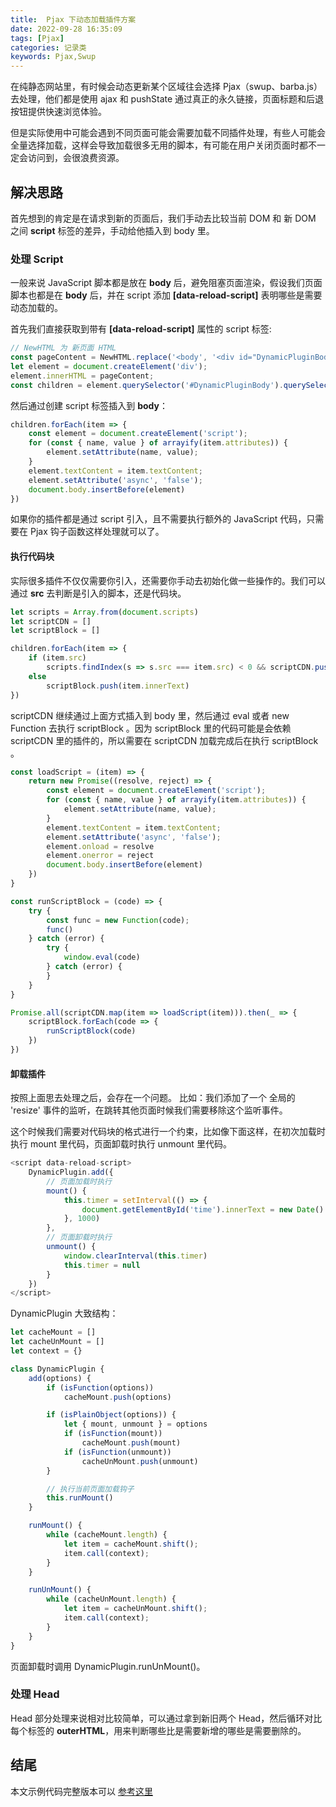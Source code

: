 ```yaml
---
title:  Pjax 下动态加载插件方案
date: 2022-09-28 16:35:09
tags: [Pjax]
categories: 记录类
keywords: Pjax,Swup
---
```


在纯静态网站里，有时候会动态更新某个区域往会选择 Pjax（swup、barba.js）去处理，他们都是使用 ajax 和 pushState 通过真正的永久链接，页面标题和后退按钮提供快速浏览体验。
<!-- more -->
但是实际使用中可能会遇到不同页面可能会需要加载不同插件处理，有些人可能会全量选择加载，这样会导致加载很多无用的脚本，有可能在用户关闭页面时都不一定会访问到，会很浪费资源。

## 解决思路
首先想到的肯定是在请求到新的页面后，我们手动去比较当前 DOM 和 新 DOM 之间 **script** 标签的差异，手动给他插入到 body 里。

### 处理 Script
一般来说 JavaScript 脚本都是放在 **body** 后，避免阻塞页面渲染，假设我们页面脚本也都是在 **body** 后，并在 script 添加 **[data-reload-script]** 表明哪些是需要动态加载的。

首先我们直接获取到带有 **[data-reload-script]** 属性的 script 标签:

``` js
// NewHTML 为 新页面 HTML
const pageContent = NewHTML.replace('<body', '<div id="DynamicPluginBody"').replace('</body>', '</div>');
let element = document.createElement('div');
element.innerHTML = pageContent;
const children = element.querySelector('#DynamicPluginBody').querySelectorAll('script[data-reload-script]');
```

然后通过创建 script 标签插入到 **body**：

``` js
children.forEach(item => {
    const element = document.createElement('script');
    for (const { name, value } of arrayify(item.attributes)) {
        element.setAttribute(name, value);
    }
    element.textContent = item.textContent;
    element.setAttribute('async', 'false');
    document.body.insertBefore(element)
})
```
如果你的插件都是通过 script 引入，且不需要执行额外的 JavaScript 代码，只需要在 Pjax 钩子函数这样处理就可以了。

#### 执行代码块

实际很多插件不仅仅需要你引入，还需要你手动去初始化做一些操作的。我们可以通过 **src** 去判断是引入的脚本，还是代码块。

``` js
let scripts = Array.from(document.scripts)
let scriptCDN = []
let scriptBlock = []

children.forEach(item => {
    if (item.src)
        scripts.findIndex(s => s.src === item.src) < 0 && scriptCDN.push(item);
    else
        scriptBlock.push(item.innerText)
})
```
scriptCDN 继续通过上面方式插入到 body 里，然后通过 eval 或者 new Function 去执行 scriptBlock 。因为 scriptBlock 里的代码可能是会依赖 scriptCDN 里的插件的，所以需要在 scriptCDN 加载完成后在执行 scriptBlock 。

``` js
const loadScript = (item) => {
    return new Promise((resolve, reject) => {
        const element = document.createElement('script');
        for (const { name, value } of arrayify(item.attributes)) {
            element.setAttribute(name, value);
        }
        element.textContent = item.textContent;
        element.setAttribute('async', 'false');
        element.onload = resolve
        element.onerror = reject
        document.body.insertBefore(element)
    })
}

const runScriptBlock = (code) => {
    try {
        const func = new Function(code);
        func()
    } catch (error) {
        try {
            window.eval(code)
        } catch (error) {
        }
    }
}

Promise.all(scriptCDN.map(item => loadScript(item))).then(_ => {
    scriptBlock.forEach(code => {
        runScriptBlock(code)
    })
})
```

#### 卸载插件

按照上面思去处理之后，会存在一个问题。 比如：我们添加了一个 全局的 'resize' 事件的监听，在跳转其他页面时候我们需要移除这个监听事件。

这个时候我们需要对代码块的格式进行一个约束，比如像下面这样，在初次加载时执行 mount 里代码，页面卸载时执行 unmount 里代码。

``` js
<script data-reload-script>
    DynamicPlugin.add({
        // 页面加载时执行
        mount() {
            this.timer = setInterval(() => {
                document.getElementById('time').innerText = new Date().toString()
            }, 1000)
        },
        // 页面卸载时执行
        unmount() {
            window.clearInterval(this.timer)
            this.timer = null
        }
    })
</script>
```

DynamicPlugin 大致结构：


``` js
let cacheMount = []
let cacheUnMount = []
let context = {}

class DynamicPlugin {
    add(options) {
        if (isFunction(options))
            cacheMount.push(options)

        if (isPlainObject(options)) {
            let { mount, unmount } = options
            if (isFunction(mount))
                cacheMount.push(mount)
            if (isFunction(unmount))
                cacheUnMount.push(unmount)
        }

        // 执行当前页面加载钩子
        this.runMount()
    }

    runMount() {
        while (cacheMount.length) {
            let item = cacheMount.shift();
            item.call(context);
        }
    }

    runUnMount() {
        while (cacheUnMount.length) {
            let item = cacheUnMount.shift();
            item.call(context);
        }
    }
}

```

页面卸载时调用 DynamicPlugin.runUnMount()。


### 处理 Head

Head 部分处理来说相对比较简单，可以通过拿到新旧两个 Head，然后循环对比每个标签的 **outerHTML**，用来判断哪些比是需要新增的哪些是需要删除的。

## 结尾

本文示例代码完整版本可以 [参考这里](https://github.com/MaLuns/dynamic-plugin)